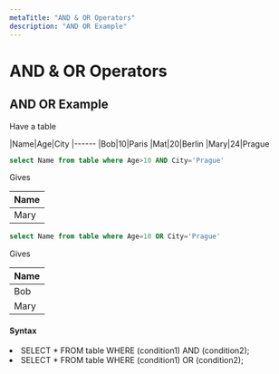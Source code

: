 ```yaml
---
metaTitle: "AND & OR Operators"
description: "AND OR Example"
---
```


# AND & OR Operators



## AND OR Example


Have a table

|Name|Age|City
|------
|Bob|10|Paris
|Mat|20|Berlin
|Mary|24|Prague

```sql
select Name from table where Age>10 AND City='Prague'

```

Gives

|Name
|------
|Mary

```sql
select Name from table where Age=10 OR City='Prague'

```

Gives

|Name
|------
|Bob
|Mary



#### Syntax


<li>
SELECT * FROM table WHERE (condition1) AND (condition2);
</li>
<li>
SELECT * FROM table WHERE (condition1) OR (condition2);
</li>

